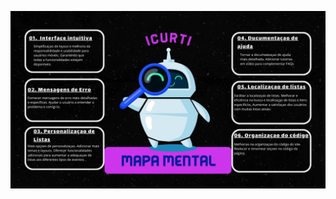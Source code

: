 
![ICURTI Mapa Mental PNG](https://github.com/lukasdsouza/proj_front_end/blob/main/docs/assets/prototipo/340749264-703fb9a1-28fc-4733-a605-ec17346d5629.png)
